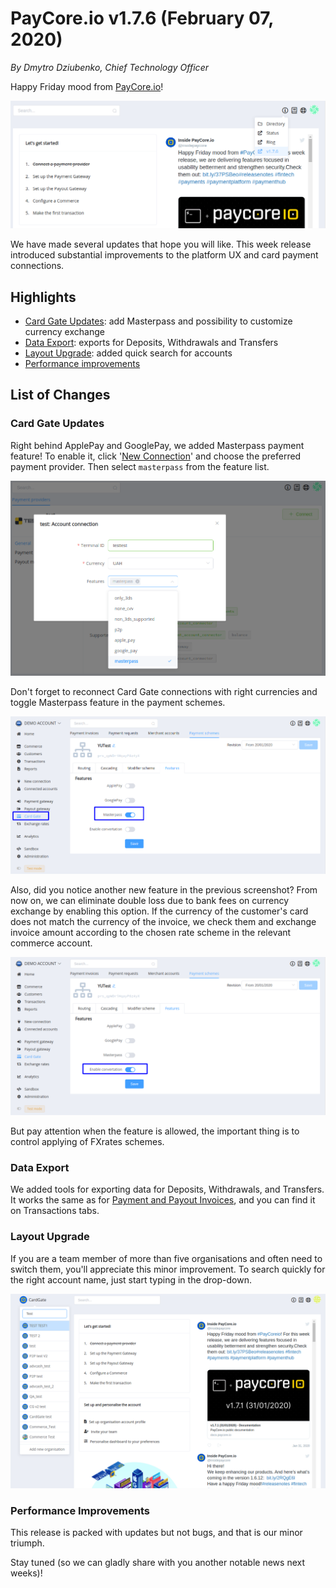 # **PayCore.io v1.7.6 (February 07, 2020)**

*By Dmytro Dziubenko, Chief Technology Officer*

Happy Friday mood from [PayCore.io](https://paycore.io/)!

![Release v1.7.6](images/v1.7.6/dashboard.png)

We have made several updates that hope you will like. This week release introduced substantial improvements to the platform UX and card payment connections.

## Highlights

* [Card Gate Updates](#card-gate-updates): add Masterpass and possibility to customize currency exchange
* [Data Export](#data-export): exports for Deposits, Withdrawals and Transfers
* [Layout Upgrade](#layout-upgrade): added quick search for accounts
* [Performance improvements](#performance-improvements)

## List of Changes

### Card Gate Updates

Right behind ApplePay and GooglePay, we added Masterpass payment feature! To enable it, click '[New Connection](https://dashboard.paycore.io/connect-directory/payment-providers)' and choose the preferred payment provider. Then select `masterpass` from the feature list.

![Masterpass Feature](images/v1.7.6/masterpass.png)

Don't forget to reconnect Card Gate connections with right currencies and toggle Masterpass feature in the payment schemes.

![MasterPass](images/v1.7.6/CGmasterpass.png)

Also, did you notice another new feature in the previous screenshot? From now on, we can eliminate double loss due to bank fees on currency exchange by enabling this option. If the currency of the customer's card does not match the currency of the invoice, we check them and exchange invoice amount according to the chosen rate scheme in the relevant commerce account.

![Enable Convertation](images/v1.7.6/convertation.png)

But pay attention when the feature is allowed, the important thing is to control applying of FXrates schemes.

### Data Export

We added tools for exporting data for Deposits, Withdrawals, and Transfers. It works the same as for [Payment and Payout Invoices](/release-notes/archive/2020/v1.3.4/#data-export), and you can find it on Transactions tabs.

### Layout Upgrade

If you are a team member of more than five organisations and often need to switch them, you'll appreciate this minor improvement. To search quickly for the right account name, just start typing in the drop-down.

![Account Search](images/v1.7.6/account-search.png)

### Performance Improvements

This release is packed with updates but not bugs, and that is our minor triumph.

Stay tuned (so we can gladly share with you another notable news next weeks)!
